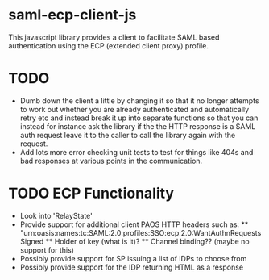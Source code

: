 saml-ecp-client-js
==================
This javascript library provides a client to facilitate SAML based authentication using the ECP (extended client proxy) profile.


TODO
====
* Dumb down the client a little by changing it so that it no longer attempts to work out whether you are already
  authenticated and automatically retry etc and instead break it up into separate functions so that you can instead
  for instance ask the library if the the HTTP response is a SAML auth request leave it to the caller to call
  the library again with the request.
* Add lots more error checking unit tests to test for things like 404s and bad responses at various points in the
  communication.

TODO ECP Functionality
======================
* Look into 'RelayState'
* Provide support for additional client PAOS HTTP headers such as:
** "urn:oasis:names:tc:SAML:2.0:profiles:SSO:ecp:2.0:WantAuthnRequestsSigned
** Holder of key (what is it)?
** Channel binding?? (maybe no support for this)
* Possibly provide support for SP issuing a list of IDPs to choose from
* Possibly provide support for the IDP returning HTML as a response